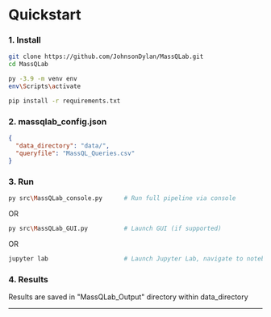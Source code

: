 # Quickstart

### 1. Install
```bash
git clone https://github.com/JohnsonDylan/MassQLab.git
cd MassQLab

py -3.9 -m venv env
env\Scripts\activate

pip install -r requirements.txt
```

### 2. massqlab_config.json
```json
{
  "data_directory": "data/",
  "queryfile": "MassQL_Queries.csv"
}
```

### 3. Run
```bash
py src\MassQLab_console.py      # Run full pipeline via console
```
OR
```bash
py src\MassQLab_GUI.py          # Launch GUI (if supported)
```
OR
```bash
jupyter lab                     # Launch Jupyter Lab, navigate to notebooks directory and launch MassQLab_notebook.ipynb
```

### 4. Results
Results are saved in "MassQLab_Output" directory within data_directory

____

